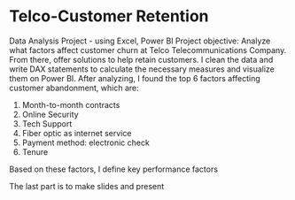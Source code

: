 # Telco-Customer Retention 
Data Analysis Project - using Excel, Power BI
Project objective: Analyze what factors affect customer churn at Telco Telecommunications Company. From there, offer solutions to help retain customers. 
I clean the data and write DAX statements to calculate the necessary measures and visualize them on Power BI. After analyzing, I found the top 6 factors affecting customer abandonment, which are:
1. Month-to-month contracts
2. Online Security
3. Tech Support
4. Fiber optic as internet service
5. Payment method: electronic check
6. Tenure

Based on these factors, I define key performance factors 

The last part is to make slides and present

